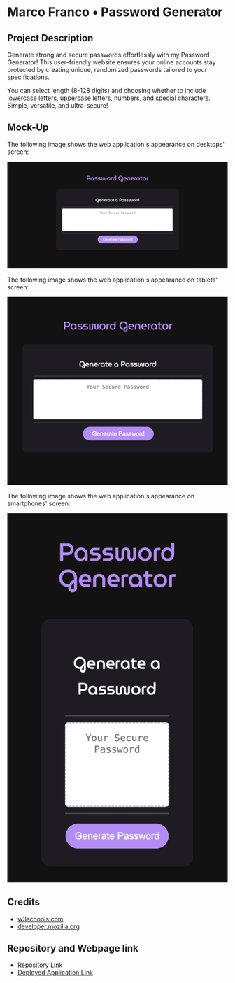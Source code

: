# Marco Franco • Password Generator

## Project Description
Generate strong and secure passwords effortlessly with my Password Generator! This user-friendly website ensures your online accounts stay protected by creating unique, randomized passwords tailored to your specifications.

You can select length (8-128 digits) and choosing whether to include lowercase letters, uppercase letters, numbers, and special characters. Simple, versatile, and ultra-secure!

## Mock-Up

The following image shows the web application's appearance on desktops' screen:

![Desktop screen size visualization.](./Assets/images/desktop.png)


The following image shows the web application's appearance on tablets' screen:

![Tablet screen size visualization.](./Assets/images/tablet.png)


The following image shows the web application's appearance on smartphones' screen:

![Smartphone screen size visualization.](./Assets/images/smartphone.png)

## Credits
- [w3schools.com](https://www.w3schools.com/)
- [developer.mozilla.org](https://developer.mozilla.org/en-US/)

## Repository and Webpage link

- [Repository Link](https://github.com/marphco/marco-franco-password-generator)
- [Deployed Application Link](https://marphco.github.io/marco-franco-password-generator/)